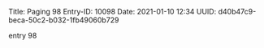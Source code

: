 Title: Paging 98
Entry-ID: 10098
Date: 2021-01-10 12:34
UUID: d40b47c9-beca-50c2-b032-1fb49060b729

entry 98
